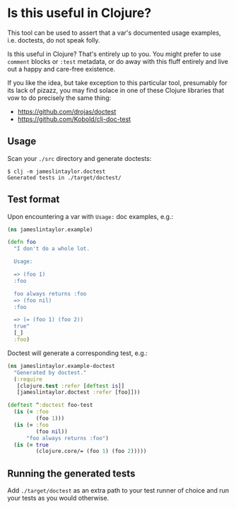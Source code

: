 # Is this useful in Clojure?

This tool can be used to assert that a var's documented usage examples, i.e. doctests, do not speak folly.

Is this useful in Clojure? That's entirely up to you. You might prefer to use `comment` blocks or `:test` metadata, or do away with this fluff entirely and live out a happy and care-free existence.

If you like the idea, but take exception to this particular tool, presumably for its lack of pizazz, you may find solace in one of these Clojure libraries that vow to do precisely the same thing:
- https://github.com/drojas/doctest
- https://github.com/Kobold/clj-doc-test

## Usage

Scan your `./src` directory and generate doctests:

```
$ clj -m jameslintaylor.doctest
Generated tests in ./target/doctest/
```

## Test format

Upon encountering a var with `Usage:` doc examples, e.g.:

```clojure
(ns jameslintaylor.example)

(defn foo
  "I don't do a whole lot.

  Usage:

  => (foo 1)
  :foo

  foo always returns :foo
  => (foo nil)
  :foo

  => (= (foo 1) (foo 2))
  true"
  [_]
  :foo)
```

Doctest will generate a corresponding test, e.g.:

```clojure
(ns jameslintaylor.example-doctest
  "Generated by doctest."
  (:require
   [clojure.test :refer [deftest is]]
   [jameslintaylor.doctest :refer [foo]]))

(deftest ^:doctest foo-test
  (is (= :foo
         (foo 1)))
  (is (= :foo
         (foo nil))
      "foo always returns :foo")
  (is (= true
         (clojure.core/= (foo 1) (foo 2)))))
```

## Running the generated tests

Add `./target/doctest` as an extra path to your test runner of choice and run your tests as you would otherwise.
